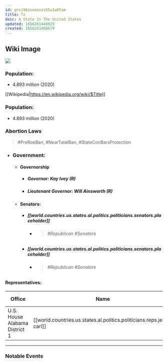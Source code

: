 ```yaml
---
id: gnsj96zxemsxzs55u1w8fam
title: Tx
desc: A State In The United States
updated: 1656261448029
created: 1656261408679
---
```


## Wiki Image

![](/assets/images/2022-06-26-09-22-42.png)

### Population:

- 4.893 million (2020)

[[Wikipedia|https://en.wikipedia.org/wiki/$Title]]

### Population:

- 4.893 million (2020)

### Abortion Laws

> #PreRoeBan, #NearTotalBan, #StateConBarsProtection

- ### **Government**:
  - #### **Governorship**
    - ##### **Governor:** Kay Ivey (R)
    - ##### **Lieutenant Governor:** Will Ainsworth (R)
  - #### **Senators**:
    - ##### [[world.countries.us.states.al.politics.politicians.senators.placeholder]]
      - > ###### #Republican #Senators
    - ##### [[world.countries.us.states.al.politics.politicians.senators.placeholder]]
      - > ###### #Republican #Senators

#### **Representatives**:

| Office                        | Name                                                                  | Party                    | Assumed Office  | Term Ends       |
| ----------------------------- | --------------------------------------------------------------------- | ------------------------ | --------------- | --------------- |
| U.S. House Alabama District 1 | [[world.countries.us.states.al.politics.politicians.reps.jerry-carl]] | #Republican or #Democrat | January 3, 2021 | January 3, 2023 |

---

### Notable Events
